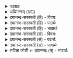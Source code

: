 <details><summary>पदपाठः</summary>

शर्म॑। अ॒सि॒। अव॑धूत॒मित्यव॑ऽधूतम्। रक्षः॑। अव॑धूता॒ इत्यव॑धूताः। अरा॑तयः। अदि॑त्याः। त्वक्। अ॒सि॒। प्रति॑। त्वा॒। अदि॑तिः। वे॒त्तु॒। अद्रिः॑। अ॒सि॒। वा॒न॒स्प॒त्यः। ग्रावा॑। अ॒सि॒। पृ॒थुबु॑ध्न॒ इति॑ पृ॒थुबु॑ध्नः। प्रति॑। त्वा॒। अदि॑त्याः। त्वक्। वे॒त्तु॒। १४।
</details>

<details><summary>अधिमन्त्रम् (VC)</summary>

- यज्ञो देवता
- परमेष्ठी प्रजापतिर्ऋषिः
- स्वराड् जगती,
- निषादः
</details>

<details><summary>दयानन्द-सरस्वती (हि) - विषयः</summary>

उक्त यज्ञ किस प्रकार का है, और किस प्रकार से करना चाहिये, इस विषय का उपदेश अगले मन्त्र में किया है ॥
</details>

<details><summary>दयानन्द-सरस्वती (हि) - पदार्थः</summary>

पदार्थान्वयभाषाः -  हे मनुष्यो ! तुम्हारा घर (शर्म) सुख देनेवाला (असि) हो। उस घर से (रक्षः) दुष्टस्वभाववाले प्राणी (अवधूतम्) अलग करो और (अरातयः) दान आदि धर्मरहित शत्रु (अवधूताः) दूर हों। उक्त गृह (अदित्याः) पृथिवी की (त्वक्) त्वचा के तुल्य (असि) हों, (अदितिः) ज्ञानस्वरूप ईश्वर ही से उस घर को (प्रतिवेत्तु) सब मनुष्य जानें और प्राप्त हों तथा जो (वानस्पत्यः) वनस्पति के निमित्त से उत्पन्न होने (पृथुबुध्नः) अतिविस्तारयुक्त अन्तरिक्ष में रहने तथा (ग्रावा) जल का ग्रहण करनेवाला (अद्रिः) मेघ (असि) है, उस और इस विद्या को (अदितिः) जगदीश्वर तुम्हारे लिये (वेत्तु) कृपा करके जनावे। विद्वान् पुरुष भी (अदित्याः) पृथिवी की (त्वक्) त्वचा के समान (त्वा) उक्त घर की रचना को (प्रतिवेत्तु) जानें ॥१४॥
</details>

<details><summary>दयानन्द-सरस्वती (हि) - भावार्थः</summary>

भावार्थभाषाः -  ईश्वर मनुष्यों को आज्ञा देता है कि तुम लोग शुद्ध और विस्तारयुक्त भूमि के बीच में अर्थात् बहुत से अवकाश में सब ऋतुओं में सुख देने योग्य घर को बना के उस में सुखपूर्वक वास करो तथा उसमें रहनेवाले दुष्ट स्वभावयुक्त मनुष्यादि प्राणी और दोषों को निवृत्त करो, फिर उसमें सब पदार्थ स्थापन और वर्षा का हेतु जो यज्ञ है, उस का अनुष्ठान कर के नाना प्रकार के सुख उत्पन्न करना चाहिये, क्योंकि यज्ञ के करने से वायु और वृष्टिजल की शुद्धि द्वारा संसार में अत्यन्त सुख सिद्ध होता है ॥१४॥
</details>

<details><summary>दयानन्द-सरस्वती (सं) - विषयः</summary>

पुनः स यज्ञः कीदृशोऽस्ति कथं कर्तव्यश्चेत्युपदिश्यते ॥
</details>

<details><summary>दयानन्द-सरस्वती (सं) - पदार्थः</summary>

पदार्थान्वयभाषाः -  हे मनुष्या ! युष्मद्गृहं शर्मासि भवतु तस्माद् गृहाद् रक्षोऽवधूतमरातयोऽवधूता भवन्तु। तच्च गृहमदित्याग्त्वगसि पृथिव्यास्त्वग्वदस्त्विति सर्वो जनः प्रतिवेत्तु। यो वानस्पत्योऽद्रिः [असि] पृथुबुध्नो ग्रावा मेघोऽसि वर्त्तते, एतद्विद्यामदितिर्जगदीश्वरस्तुभ्यं वेत्तु कृपया वेदयतु। विद्वानप्यदित्यास्त्वग्वत् त्वा तं व्यवहारं प्रतिवेत्तु ॥१४॥
</details>

<details><summary>दयानन्द-सरस्वती (सं) - भावार्थः</summary>

भावार्थभाषाः -  ईश्वरेणाज्ञाप्यते मनुष्यैः शुद्धायाः सर्वतोऽवकाशयुक्तायाः पृथिव्या मध्ये सर्वेष्वृतुषु सुखदायकं गृहं रचयित्वा तत्र सुखेन स्थातव्यम्। तस्मात् सर्वे दुष्टा मनुष्या दोषाश्च निवारणीयास्तत्र सर्वाणि साधनान्यपि स्थापनीयानि। तत्रैव वृष्टिहेतुर्यज्ञोऽनुष्ठाय सुखानि संपादनीयानि। एवं कृते वायुवृष्टिजलशुद्धिद्वारा जगति महत्सुखं सिध्यतीति ॥१४॥
</details>

<details><summary>सविता जोशी ← दयानन्दः (म) - भावार्थः</summary>

भावार्थभाषाः -  ईश्वर माणसांना अशी आज्ञा करतो की, तुम्ही या विस्तृत भूमीवर सर्व ऋतूंमध्ये सुखकारक अशी घरे बांधून त्यात सुखाने राहा व तेथे सर्व पदार्थांचा संग्रह करा. दुष्ट माणसांना दूर करून दोष नाहीसे करा. पर्जन्याचा हेतू असणाऱ्या यज्ञाचे अनुष्ठान करून नाना प्रकारचे सुख प्राप्त करा. यज्ञानेच वायू व वृष्टिजलाची शुद्धी होऊन या जगात परम सुख प्राप्त होते.
</details>